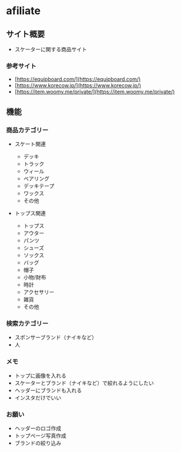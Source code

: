 # afiliate

## サイト概要
- スケーターに関する商品サイト

### 参考サイト
- [https://equipboard.com/](https://equipboard.com/)
- [https://www.korecow.jp/](https://www.korecow.jp/)
- [https://item.woomy.me/private/](https://item.woomy.me/private/)

## 機能

### 商品カテゴリー
- スケート関連
  - デッキ
  - トラック
  - ウィール
  - ベアリング
  - デッキテープ
  - ワックス
  - その他

- トップス関連
  - トップス
  - アウター
  - パンツ
  - シューズ
  - ソックス
  - バッグ
  - 帽子
  - 小物/財布
  - 時計
  - アクセサリー
  - 雑貨
  - その他

### 検索カテゴリー
- スポンサーブランド（ナイキなど）
- 人

### メモ
- トップに画像を入れる
- スケーターとブランド（ナイキなど）で絞れるようにしたい
- ヘッダーにブランドも入れる
- インスタだけでいい


### お願い
- ヘッダーのロゴ作成
- トップページ写真作成
- ブランドの絞り込み

